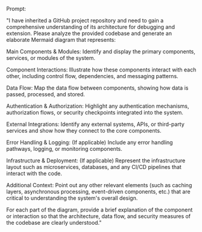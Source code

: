 Prompt:

"I have inherited a GitHub project repository and need to gain a comprehensive understanding of its architecture for debugging and extension. Please analyze the provided codebase and generate an elaborate Mermaid diagram that represents:

Main Components & Modules: Identify and display the primary components, services, or modules of the system.

Component Interactions: Illustrate how these components interact with each other, including control flow, dependencies, and messaging patterns.

Data Flow: Map the data flow between components, showing how data is passed, processed, and stored.

Authentication & Authorization: Highlight any authentication mechanisms, authorization flows, or security checkpoints integrated into the system.

External Integrations: Identify any external systems, APIs, or third-party services and show how they connect to the core components.

Error Handling & Logging: (If applicable) Include any error handling pathways, logging, or monitoring components.

Infrastructure & Deployment: (If applicable) Represent the infrastructure layout such as microservices, databases, and any CI/CD pipelines that interact with the code.

Additional Context: Point out any other relevant elements (such as caching layers, asynchronous processing, event-driven components, etc.) that are critical to understanding the system's overall design.

For each part of the diagram, provide a brief explanation of the component or interaction so that the architecture, data flow, and security measures of the codebase are clearly understood."


